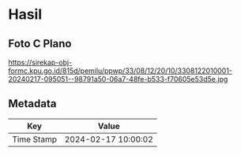# Hasil

## Foto C Plano

https://sirekap-obj-formc.kpu.go.id/815d/pemilu/ppwp/33/08/12/20/10/3308122010001-20240217-095051--98791a50-06a7-48fe-b533-f70605e53d5e.jpg


## Metadata

| Key        | Value               |
| ---------- | ------------------- |
| Time Stamp | 2024-02-17 10:00:02 |



